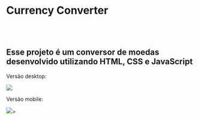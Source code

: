 <h1>Currency Converter</h1>
<br>
<br>
<h2>Esse projeto é um conversor de moedas desenvolvido utilizando HTML, CSS e JavaScript</h2>
<p>Versão desktop:</p>
<img src=https://github.com/fabiofzk/projeto-conversor/blob/main/assets/desktop.png>
<p>Versão mobile:</p>
<img src=https://github.com/fabiofzk/projeto-conversor/blob/main/assets/mobile.png>>

